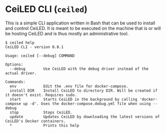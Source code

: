 # CeiLED CLI (`ceiled`)

This is a simple CLI application written in Bash that can be used to install and control CeiLED. It is meant to be executed on the machine that is or will be hosting CeiLED and is thus mostly an administrative tool.

```
$ ceiled help
CeiLED CLI - version 0.0.1

Usage: ceiled [--debug] COMMAND

Options:
  --debug        Use CeiLED with the debug driver instead of the actual driver.

Commands:
  env            Edit the .env file for docker-compose.
  install DIR    Install CeiLED to directory DIR. Will be created if it doesn't exist. Requires sudo.
  start          Starts CeiLED in the background by calling 'docker-compose up -d'. Uses the docker-compose.debug.yml file when using --debug
  stop           Stops CeiLED.
  update         Updates CeiLED by downloading the latest versions of CeiLED's Docker containers.
  *              Prints this help
```
